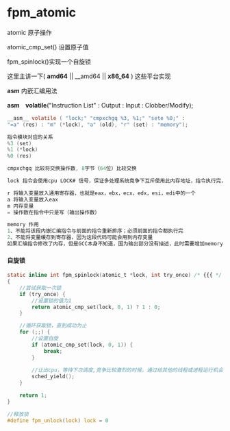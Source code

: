 # fpm_atomic

atomic 原子操作

atomic_cmp_set() 设置原子值

fpm_spinlock()实现一个自旋锁

这里主讲一下( __amd64__ || __amd64 || __x86_64__ ) 这些平台实现

__asm__ 内嵌汇编用法

__asm__　__volatile__("Instruction List" : Output : Input : Clobber/Modify);

``` c
__asm__ volatile ( "lock;" "cmpxchgq %3, %1;" "sete %0;" :    
"=a" (res) : "m" (*lock), "a" (old), "r" (set) : "memory");

指令模块对应的关系 
%3 (set)
%1 (*lock)
%0 (res)

cmpxchgq 比较将交换操作数, 8字节（64位）比较交换

lock 指令会使用cpu LOCK# 信号，保证多处理系统竟争下互斥使用此内存地址，指令执行完，锁会释放

r 将输入变量放入通用寄存器，也就是eax，ebx，ecx，edx，esi，edi中的一个
a 将输入变量放入eax
m 内存变量
= 操作数在指令中只是写（输出操作数）

memory 作用
1、不能将该段内嵌汇编指令与前面的指令重新排序；必须前面的指令都执行完
2、不能将变量缓存到寄存器，因为这段代码可能会用到内存变量
如果汇编指令修改了内存，但是GCC本身不知道，国为输出部分没有描述，此时需要增加memory

```

#### 自旋锁

```c
static inline int fpm_spinlock(atomic_t *lock, int try_once) /* {{{ */
{
    //尝试获取一次锁
    if (try_once) {
        //设置锁的值为1
        return atomic_cmp_set(lock, 0, 1) ? 1 : 0;
    }   

    //循环获取锁，直到成功为止
    for (;;) {
        //设置自旋
        if (atomic_cmp_set(lock, 0, 1)) {
            break;
        }   
        
        //让出cpu，等待下次调度,竞争比较激烈的时候，通过给其他的线程或进程运行机会的方式来提升程序的性能     
        sched_yield();
    }   

    return 1;
}

//释放锁
#define fpm_unlock(lock) lock = 0

```


